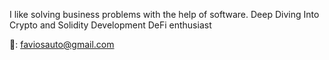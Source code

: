 I like solving business problems with the help of software. Deep Diving Into Crypto and Solidity Development DeFi enthusiast

📧: faviosauto@gmail.com
